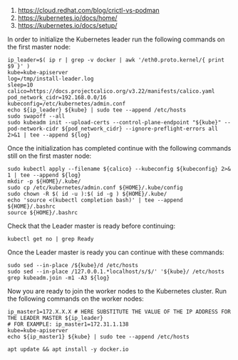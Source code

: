 1. https://cloud.redhat.com/blog/crictl-vs-podman
2. https://kubernetes.io/docs/home/
3. https://kubernetes.io/docs/setup/

In order to initialize the Kubernetes leader run the following commands on the first master node:
```
ip_leader=$( ip r | grep -v docker | awk '/eth0.proto.kernel/{ print $9 }' )
kube=kube-apiserver
log=/tmp/install-leader.log
sleep=10
calico=https://docs.projectcalico.org/v3.22/manifests/calico.yaml
pod_network_cidr=192.168.0.0/16
kubeconfig=/etc/kubernetes/admin.conf
echo ${ip_leader} ${kube} | sudo tee --append /etc/hosts
sudo swapoff --all
sudo kubeadm init --upload-certs --control-plane-endpoint "${kube}" --pod-network-cidr ${pod_network_cidr} --ignore-preflight-errors all 2>&1 | tee --append ${log}
```
Once the initialization has completed continue with the following commands still on the first master node:
```
sudo kubectl apply --filename ${calico} --kubeconfig ${kubeconfig} 2>& 1 | tee --append ${log}
mkdir -p ${HOME}/.kube/
sudo cp /etc/kubernetes/admin.conf ${HOME}/.kube/config
sudo chown -R $( id -u ):$( id -g ) ${HOME}/.kube/
echo 'source <(kubectl completion bash)' | tee --append ${HOME}/.bashrc
source ${HOME}/.bashrc
```
Check that the Leader master is ready before continuing:
```
kubectl get no | grep Ready
```
Once the Leader master is ready you can continue with these commands:
```
sudo sed --in-place /${kube}/d /etc/hosts
sudo sed --in-place /127.0.0.1.*localhost/s/$/' '${kube}/ /etc/hosts
grep kubeadm.join -m1 -A3 ${log}
```
Now you are ready to join the worker nodes to the Kubernetes cluster. Run the following commands on the worker nodes:
```
ip_master1=172.X.X.X # HERE SUBSTITUTE THE VALUE OF THE IP ADDRESS FOR THE LEADER MASTER ${ip_leader}
# FOR EXAMPLE: ip_master1=172.31.1.138
kube=kube-apiserver
echo ${ip_master1} ${kube} | sudo tee --append /etc/hosts

```

```
apt update && apt install -y docker.io
```


